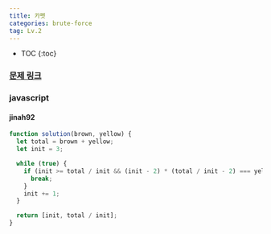 ```yaml
---
title: 카펫
categories: brute-force
tag: Lv.2
---
```


- TOC
  {:toc}

### [문제 링크](https://programmers.co.kr/learn/courses/30/lessons/42842)

### javascript

#### jinah92

```javascript
function solution(brown, yellow) {
  let total = brown + yellow;
  let init = 3;

  while (true) {
    if (init >= total / init && (init - 2) * (total / init - 2) === yellow) {
      break;
    }
    init += 1;
  }

  return [init, total / init];
}
```

